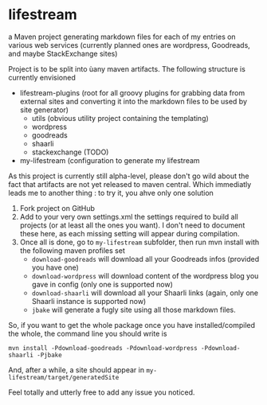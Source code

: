 lifestream
==========

a Maven project generating markdown files for each of my entries on various web services (currently planned ones are wordpress, Goodreads, and maybe StackExchange sites)

Project is to be split into ùany maven artifacts. The following structure is currently envisioned

 * lifestream-plugins (root for all groovy plugins for grabbing data from external sites and converting it into the markdown files to be used by site generator)
   * utils (obvious utility project containing the templating)
   * wordpress
   * goodreads
   * shaarli
   * stackexchange (TODO)
 * my-lifestream (configuration to generate my lifestream

As this project is currently still alpha-level, please don't go wild about the fact that artifacts are not yet released to maven central.
Which immediatly leads me to another thing : to try it, you ahve only one solution

1. Fork project on GitHub
1. Add to your very own settings.xml the settings required to build all projects (or at least all the ones you want). I don't need to document these here, as each missing setting will appear during compilation.
1. Once all is done, go to `my-lifestream` subfolder, then run mvn install with the following maven profiles set
   * `download-goodreads` will download all your Goodreads infos (provided you have one)
   * `download-wordpress` will download content of the wordpress blog you gave in config (only one is supported now)
   * `download-shaarli` will download all your Shaarli links (again, only one Shaarli instance is supported now)
   * `jbake` will generate a fugly site using all those markdown files.

So, if you want to get the whole package once you have installed/compiled the whole, the command line you should write is

    mvn install -Pdownload-goodreads -Pdownload-wordpress -Pdownload-shaarli -Pjbake

And, after a while, a site should appear in `my-lifestream/target/generatedSite`

Feel totally and utterly free to add any issue you noticed.
